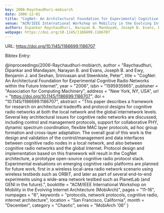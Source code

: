 ```yaml
---
key: 2006-Raychaudhuri-mobiarch
date: 2006-12-01
title: "CogNet: An Architectural Foundation for Experimental Cognitive Radio Networks within the Future Internet"
venue: "ACM/IEEE International Workshop on Mobility in the Evolving Internet Architecture (MobiArch)"
authors: Dipankar Raychaudhuri, Narayan B. Mandayam, Joseph B. Evans, Benjamin J. Ewy, Srinivasan Seshan and Peter Steenkiste
webpage: https://doi.org/10.1145/1186699.1186707
---
```


URL: https://doi.org/10.1145/1186699.1186707

Bibtex Entry:

@inproceedings{2006-Raychaudhuri-mobiarch,
    author = "Raychaudhuri, Dipankar and Mandayam, Narayan B. and Evans, Joseph B. and Ewy, Benjamin J. and Seshan, Srinivasan and Steenkiste, Peter",
    title = "CogNet: An Architectural Foundation for Experimental Cognitive Radio Networks within the Future Internet",
    year = "2006",
    isbn = "1595935665",
    publisher = "Association for Computing Machinery",
    address = "New York, NY, USA",
    url = "https://doi.org/10.1145/1186699.1186707",
    doi = "10.1145/1186699.1186707",
    abstract = "This paper describes a framework for research on architectural tradeoffs and protocol designs for cognitive radio networks at both the local network and the global internetwork levels. Several key architectural issues for cognitive radio networks are discussed, including control and management protocols, support for collaborative PHY, dynamic spectrum coordination, flexible MAC layer protocols, ad hoc group formation and cross-layer adaptation. The overall goal of this work is the design and validation of the control/management and data interfaces between cognitive radio nodes in a local network, and also between cognitive radio networks and the global Internet. Protocol design and implementation based on this framework will result in the CogNet architecture, a prototype open-source cognitive radio protocol stack. Experimental evaluations on emerging cognitive radio platforms are planned for future work, first in a wireless local-area radio network scenario using wireless testbeds such as ORBIT, and later as part of several end-to-end experiments using a wide-area network testbed such as PlanetLab (and GENI in the future).",
    booktitle = "ACM/IEEE International Workshop on Mobility in the Evolving Internet Architecture (MobiArch)",
    pages = "11–16",
    numpages = "6",
    keywords = "protocols, network protocols, cognitive radio, internet architecture",
    location = "San Francisco, California",
    month = "December",
    category = "Chaotic",
    series = "MobiArch '06"
}

